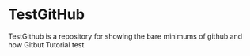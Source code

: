 TestGitHub
==========

TestGithub is a repository for showing the bare minimums of github and how
Gitbut Tutorial test 

